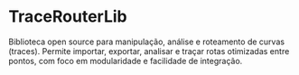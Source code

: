# TraceRouterLib
Biblioteca open source para manipulação, análise e roteamento de curvas (traces). Permite importar, exportar, analisar e traçar rotas otimizadas entre pontos, com foco em modularidade e facilidade de integração.
